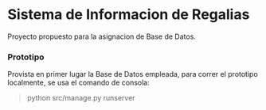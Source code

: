 # Sistema de Informacion de Regalias
Proyecto propuesto para la asignacion de Base de Datos.

### Prototipo
Provista en primer lugar la Base de Datos empleada, para correr el prototipo localmente, se usa el comando de consola:
> python src/manage.py runserver